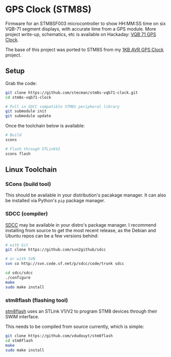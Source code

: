 # GPS Clock (STM8S)

Firmware for an STM8SF003 microcontroller to show HH:MM:SS time on six VQB-71 segment  displays, with accurate time from a GPS module. More project write-up, schematics, etc is available on Hackaday: [VQB 71 GPS Clock](https://hackaday.io/project/170633-vqb-71-gps-clock).

The base of this project was ported to STM8S from my [1KB AVR GPS Clock](https://github.com/stecman/avr-doomclock) project.

## Setup

Grab the code:

```sh
git clone https://github.com/stecman/stm8s-vqb71-clock.git
cd stm8s-vqb71-clock

# Pull in SDCC compatible STM8S peripheral library
git submodule init
git submodule update
```

Once the toolchain below is available:

```sh
# Build
scons

# Flash through STLinkV2
scons flash
```

## Linux Toolchain

### SCons (build tool)

This should be available in your distribution's pacakage manager. It can also be installed via Python's `pip` package manager.

### SDCC (compiler)

[SDCC](http://sdcc.sourceforge.net/) may be available in your distro's package manager. I recommend installing from source to get the most recent release, as the Debian and Ubuntu repos can be a few versions behind:

```sh
# with Git
git clone https://github.com/svn2github/sdcc

# or with SVN
svn co http://svn.code.sf.net/p/sdcc/code/trunk sdcc

cd sdcc/sdcc
./configure
make
sudo make install
```

### stm8flash (flashing tool)

[stm8flash](https://github.com/vdudouyt/stm8flash) uses an STLink V1/V2 to program STM8 devices through their SWIM interface.

This needs to be compiled from source currently, which is simple:

```sh
git clone https://github.com/vdudouyt/stm8flash
cd stm8flash
make
sudo make install
```